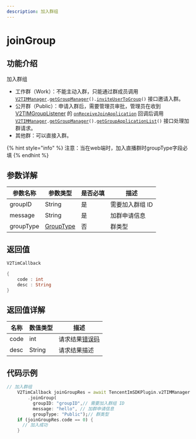 ```yaml
---
description: 加入群组
---
```


# joinGroup

## 功能介绍

加入群组

* 工作群（Work）：不能主动入群，只能通过群成员调用 [`V2TIMManager`](./)`.`[`getGroupManager`](getgroupmanager.md)`().`[`inviteUserToGroup`](../v2timgroupmanager/inviteusertogroup.md)`()` 接口邀请入群。
* 公开群（Public）：申请入群后，需要管理员审批，管理员在收到 [V2TIMGroupListener](../guan-jian-lei/listener/v2timgrouplistener.md) 的 [`onReceiveJoinApplication`](../callbacks/onreceivejoinapplicationcallback.md) 回调后调用 [`V2TIMManager`](./)`.`[`getGroupManager`](getgroupmanager.md)`().`[`getGroupApplicationList`](../v2timgroupmanager/getgroupapplicationlist.md)`()` 接口处理加群请求。
* 其他群：可以直接入群。

{% hint style="info" %}
注意：当在web端时，加入直播群时groupType字段必填
{% endhint %}

## 参数详解

| 参数名称      | 参数类型                               | 是否必填 | 描述        |
| --------- | ---------------------------------- | ---- | --------- |
| groupID   | String                             | 是    | 需要加入群组 ID |
| message   | String                             | 是    | 加群申请信息    |
| groupType | [GroupType](../enums/grouptype.md) | 否    | 群类型       |

## 返回值

```dart
V2TimCallback

{
    code : int
    desc : String
}
```

## 返回值详解

| 名称   | 数值类型   | 描述                                                             |
| ---- | ------ | -------------------------------------------------------------- |
| code | int    | 请求结果[错误码](https://cloud.tencent.com/document/product/269/1671) |
| desc | String | 请求结果描述                                                         |

## 代码示例  &#x20;

```dart
// 加入群组
    V2TimCallback joinGroupRes = await TencentImSDKPlugin.v2TIMManager
        .joinGroup(
          groupID: "groupID",// 需要加入群组 ID
          message: "hello", // 加群申请信息
          groupType: "Public");// 群类型
    if (joinGroupRes.code == 0) {
      // 加入成功
    }
    
    
```
